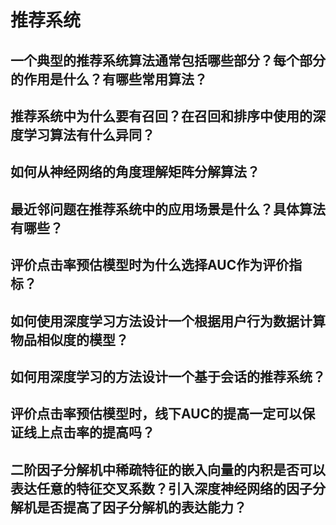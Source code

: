 # 推荐系统

## 一个典型的推荐系统算法通常包括哪些部分？每个部分的作用是什么？有哪些常用算法？

## 推荐系统中为什么要有召回？在召回和排序中使用的深度学习算法有什么异同？

## 如何从神经网络的角度理解矩阵分解算法？

## 最近邻问题在推荐系统中的应用场景是什么？具体算法有哪些？

## 评价点击率预估模型时为什么选择AUC作为评价指标？

## 如何使用深度学习方法设计一个根据用户行为数据计算物品相似度的模型？

## 如何用深度学习的方法设计一个基于会话的推荐系统？

## 评价点击率预估模型时，线下AUC的提高一定可以保证线上点击率的提高吗？

## 二阶因子分解机中稀疏特征的嵌入向量的内积是否可以表达任意的特征交叉系数？引入深度神经网络的因子分解机是否提高了因子分解机的表达能力？
